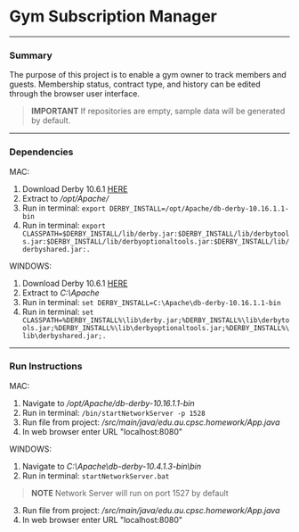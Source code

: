# Gym Subscription Manager
***
### Summary
The purpose of this project is to enable a gym owner to track members and guests.
Membership status, contract type, and history can be edited through the browser user interface.
> **IMPORTANT**
> If repositories are empty, sample data will be generated by default.
***
### Dependencies
MAC:
1. Download Derby 10.6.1 [HERE](https://db.apache.org/derby/releases/release-10.6.1.0.html)
2. Extract to */opt/Apache/*
3. Run in terminal: `export DERBY_INSTALL=/opt/Apache/db-derby-10.16.1.1-bin`
4. Run in terminal: `export CLASSPATH=$DERBY_INSTALL/lib/derby.jar:$DERBY_INSTALL/lib/derbytools.jar:$DERBY_INSTALL/lib/derbyoptionaltools.jar:$DERBY_INSTALL/lib/derbyshared.jar:.`

WINDOWS:
1. Download Derby 10.6.1 [HERE](https://db.apache.org/derby/releases/release-10.6.1.0.html)
2. Extract to *C:\Apache*
3. Run in terminal: `set DERBY_INSTALL=C:\Apache\db-derby-10.16.1.1-bin`
4. Run in terminal: `set CLASSPATH=%DERBY_INSTALL%\lib\derby.jar;%DERBY_INSTALL%\lib\derbytools.jar;%DERBY_INSTALL%\lib\derbyoptionaltools.jar;%DERBY_INSTALL%\lib\derbyshared.jar;.`

***
### Run Instructions

MAC:
1. Navigate to */opt/Apache/db-derby-10.16.1.1-bin*
2. Run in terminal: `/bin/startNetworkServer -p 1528`
3. Run file from project: */src/main/java/edu.au.cpsc.homework/App.java*
4. In web browser enter URL "localhost:8080"

WINDOWS:
1. Navigate to *C:\Apache\db-derby-10.4.1.3-bin\bin*
2. Run in terminal: `startNetworkServer.bat`
> **NOTE**
> Network Server will run on port 1527 by default
3. Run file from project: */src/main/java/edu.au.cpsc.homework/App.java*
4. In web browser enter URL "localhost:8080"
